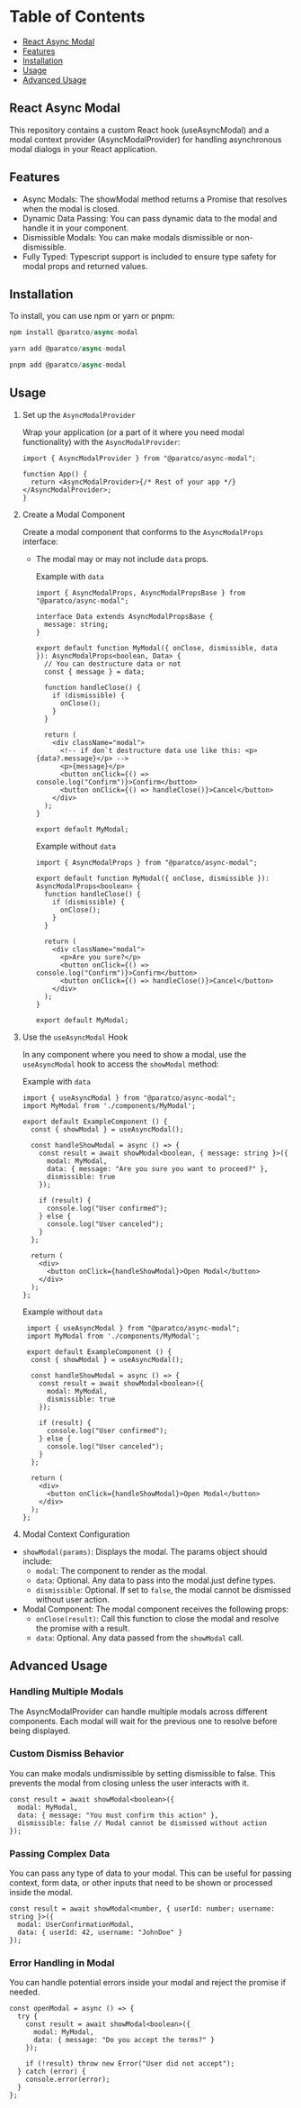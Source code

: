 # Table of Contents

- [React Async Modal](#react-async-modal)
- [Features](#features)
- [Installation](#installation)
- [Usage](#usage)
- [Advanced Usage](#advanced-usage)

## React Async Modal

This repository contains a custom React hook (useAsyncModal) and a modal context provider (AsyncModalProvider) for handling asynchronous modal dialogs in your React application.

## Features

- Async Modals: The showModal method returns a Promise that resolves when the modal is closed.
- Dynamic Data Passing: You can pass dynamic data to the modal and handle it in your component.
- Dismissible Modals: You can make modals dismissible or non-dismissible.
- Fully Typed: Typescript support is included to ensure type safety for modal props and returned values.

## Installation

To install, you can use npm or yarn or pnpm:

```js
npm install @paratco/async-modal

yarn add @paratco/async-modal

pnpm add @paratco/async-modal
```

## Usage

1. Set up the `AsyncModalProvider`

   Wrap your application (or a part of it where you need modal functionality) with the `AsyncModalProvider`:

   ```tsx
   import { AsyncModalProvider } from "@paratco/async-modal";

   function App() {
     return <AsyncModalProvider>{/* Rest of your app */}</AsyncModalProvider>;
   }
   ```

2. Create a Modal Component

   Create a modal component that conforms to the `AsyncModalProps` interface:

   - The modal may or may not include `data` props.

     Example with `data`

     ```tsx
     import { AsyncModalProps, AsyncModalPropsBase } from "@paratco/async-modal";

     interface Data extends AsyncModalPropsBase {
       message: string;
     }

     export default function MyModal({ onClose, dismissible, data }): AsyncModalProps<boolean, Data> {
       // You can destructure data or not
       const { message } = data;

       function handleClose() {
         if (dismissible) {
           onClose();
         }
       }

       return (
         <div className="modal">
           <!-- if don`t destructure data use like this: <p>{data?.message}</p> -->
           <p>{message}</p>
           <button onClick={() => console.log("Confirm")}>Confirm</button>
           <button onClick={() => handleClose()}>Cancel</button>
         </div>
       );
     }

     export default MyModal;
     ```

     Example without `data`

     ```tsx
     import { AsyncModalProps } from "@paratco/async-modal";

     export default function MyModal({ onClose, dismissible }): AsyncModalProps<boolean> {
       function handleClose() {
         if (dismissible) {
           onClose();
         }
       }

       return (
         <div className="modal">
           <p>Are you sure?</p>
           <button onClick={() => console.log("Confirm")}>Confirm</button>
           <button onClick={() => handleClose()}>Cancel</button>
         </div>
       );
     }

     export default MyModal;
     ```

3. Use the `useAsyncModal` Hook

   In any component where you need to show a modal, use the `useAsyncModal` hook to access the `showModal` method:

   Example with `data`

   ```tsx
   import { useAsyncModal } from "@paratco/async-modal";
   import MyModal from './components/MyModal';

   export default ExampleComponent () {
     const { showModal } = useAsyncModal();

     const handleShowModal = async () => {
       const result = await showModal<boolean, { message: string }>({
         modal: MyModal,
         data: { message: "Are you sure you want to proceed?" },
         dismissible: true
       });

       if (result) {
         console.log("User confirmed");
       } else {
         console.log("User canceled");
       }
     };

     return (
       <div>
         <button onClick={handleShowModal}>Open Modal</button>
       </div>
     );
   };
   ```

   Example without `data`

   ```tsx
    import { useAsyncModal } from "@paratco/async-modal";
    import MyModal from './components/MyModal';

    export default ExampleComponent () {
     const { showModal } = useAsyncModal();

     const handleShowModal = async () => {
       const result = await showModal<boolean>({
         modal: MyModal,
         dismissible: true
       });

       if (result) {
         console.log("User confirmed");
       } else {
         console.log("User canceled");
       }
     };

     return (
       <div>
         <button onClick={handleShowModal}>Open Modal</button>
       </div>
     );
   };
   ```

4. Modal Context Configuration

- `showModal(params)`: Displays the modal. The params object should include:
  - `modal`: The component to render as the modal.
  - `data`: Optional. Any data to pass into the modal.just define types.
  - `dismissible`: Optional. If set to `false`, the modal cannot be dismissed without user action.
- Modal Component: The modal component receives the following props:
  - `onClose(result)`: Call this function to close the modal and resolve the promise with a result.
  - `data`: Optional. Any data passed from the `showModal` call.

## Advanced Usage

### Handling Multiple Modals

The AsyncModalProvider can handle multiple modals across different components. Each modal will wait for the previous one to resolve before being displayed.

### Custom Dismiss Behavior

You can make modals undismissible by setting dismissible to false. This prevents the modal from closing unless the user interacts with it.

```tsx
const result = await showModal<boolean>({
  modal: MyModal,
  data: { message: "You must confirm this action" },
  dismissible: false // Modal cannot be dismissed without action
});
```

### Passing Complex Data

You can pass any type of data to your modal. This can be useful for passing context, form data, or other inputs that need to be shown or processed inside the modal.

```tsx
const result = await showModal<number, { userId: number; username: string }>({
  modal: UserConfirmationModal,
  data: { userId: 42, username: "JohnDoe" }
});
```

### Error Handling in Modal

You can handle potential errors inside your modal and reject the promise if needed.

```tsx
const openModal = async () => {
  try {
    const result = await showModal<boolean>({
      modal: MyModal,
      data: { message: "Do you accept the terms?" }
    });

    if (!result) throw new Error("User did not accept");
  } catch (error) {
    console.error(error);
  }
};
```
